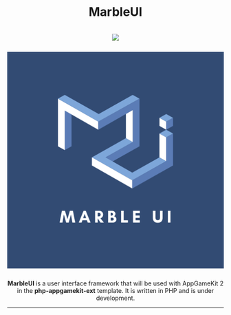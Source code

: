 <h1 align="center">MarbleUI</h1>
<h2 align="center">

<img src="https://img.shields.io/badge/made%20by-FibonacciFox-blue.svg" >

<!--lint disable no-literal-urls-->
<p align="center">
  <a href="https://github.com/FibonacciFox/jphp-appgamekit-ext">
    <img
      alt="Marble UI"
      src="./doc/images/MarbleUI.png"
      width="800"
    />
  </a>
</p>

</h2>

<p align="center">
<b>MarbleUI</b> is a user interface framework that will be used with AppGameKit 2  
in the <b>php-appgamekit-ext</b> template. 
It is written in PHP and is under development.
</p>


---
